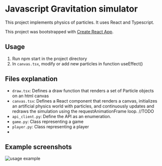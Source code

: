 # Javascript Gravitation simulator

This project implements physics of particles.
It uses React and Typescript.

This project was bootstrapped with [Create React App](https://github.com/facebook/create-react-app).

## Usage
1. Run npm start in the project directory
2. In `canvas.tsx`, modify or add new particles in function useEffect()

## Files explanation
- `draw.tsx`: Defines a draw function that renders a set of Particle objects on an html canvas
- `canvas.tsx`: Defines a React component that renders a canvas, initializes an artificial physics world with particles, and continuously updates and redraws the simulation using the requestAnimationFrame loop. //TODO
- `api_client.py`: Define the API as an enumeration.
- `game.py`: Class representing a game
- `player.py`: Class representing a player
- 
## Example screenshots
![usage example](https://github.com/user-attachments/assets/61336c77-dc4a-435d-8d1c-02bbd50d51e7)
